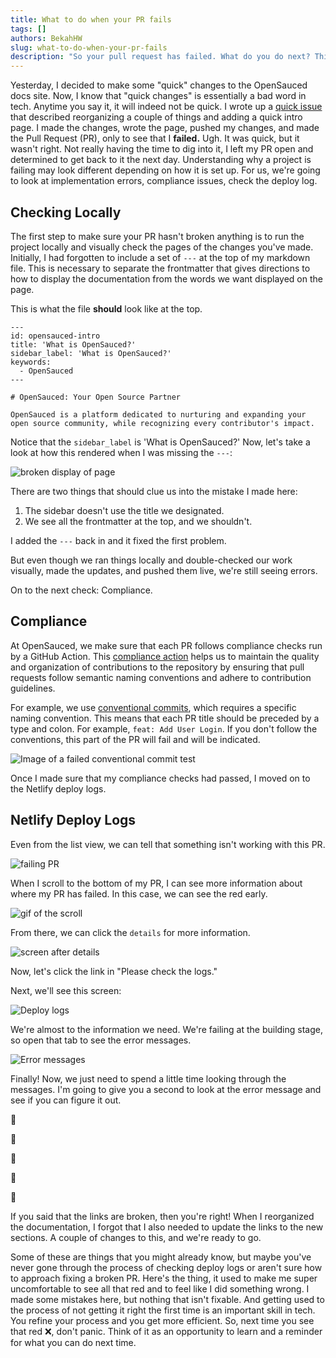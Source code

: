 ```yaml
---
title: What to do when your PR fails
tags: []
authors: BekahHW
slug: what-to-do-when-your-pr-fails
description: "So your pull request has failed. What do you do next? This blog post gives insight into steps you can take to get your PR passing."
---
```


Yesterday, I decided to make some "quick" changes to the OpenSauced docs site. Now, I know that "quick changes" is essentially a bad word in tech. Anytime you say it, it will indeed not be quick. I wrote up a [quick issue](https://github.com/open-sauced/docs/issues/216) that described reorganizing a couple of things and adding a quick intro page. I made the changes, wrote the page, pushed my changes, and made the Pull Request (PR), only to see that I **failed.** Ugh. It was quick, but it wasn't right. Not really having the time to dig into it, I left my PR open and determined to get back to it the next day. Understanding why a project is failing may look different depending on how it is set up. For us, we're going to look at implementation errors, compliance issues, check the deploy log.

## Checking Locally

The first step to make sure your PR hasn't broken anything is to run the project locally and visually check the pages of the changes you've made. Initially, I had forgotten to include a set of `---` at the top of my markdown file. This is necessary to separate the frontmatter that gives directions to how to display the documentation from the words we want displayed on the page. 

This is what the file **should** look like at the top.
```
---
id: opensauced-intro
title: 'What is OpenSauced?'
sidebar_label: 'What is OpenSauced?'
keywords:
  - OpenSauced
---

# OpenSauced: Your Open Source Partner

OpenSauced is a platform dedicated to nurturing and expanding your open source community, while recognizing every contributor's impact.

````

Notice that the `sidebar_label` is 'What is OpenSauced?' Now, let's take a look at how this rendered when I was missing the `---`:


![broken display of page](https://dev-to-uploads.s3.amazonaws.com/uploads/articles/m3b40zlqjx8pqaq7cbb2.png)

There are two things that should clue us into the mistake I made here:

1. The sidebar doesn't use the title we designated.
2. We see all the frontmatter at the top, and we shouldn't.

I added the `---` back in and it fixed the first problem.

But even though we ran things locally and double-checked our work visually, made the updates, and pushed them live, we're still seeing errors. 

On to the next check: Compliance.

## Compliance

At OpenSauced, we make sure that each PR follows compliance checks run by a GitHub Action. This [compliance action](https://github.com/open-sauced/hot/blob/beta/.github/workflows/compliance.yml) helps us to maintain the quality and organization of contributions to the repository by ensuring that pull requests follow semantic naming conventions and adhere to contribution guidelines. 

For example, we use [conventional commits](https://www.conventionalcommits.org/en/v1.0.0/), which requires a specific naming convention. This means that each PR title should be preceded by a type and colon. For example, `feat: Add User Login`. If you don't follow the conventions, this part of the PR will fail and will be indicated. 


![Image of a failed conventional commit test](https://dev-to-uploads.s3.amazonaws.com/uploads/articles/i74mrmgdan7darwrw9vj.png)

Once I made sure that my compliance checks had passed, I moved on to the Netlify deploy logs.

## Netlify Deploy Logs

Even from the list view, we can tell that something isn't working with this PR. 

![failing PR](https://dev-to-uploads.s3.amazonaws.com/uploads/articles/g8ynr5iuiizj3g960yh3.png)

When I scroll to the bottom of my PR, I can see more information about where my PR has failed. In this case, we can see the red early. 

![gif of the scroll](https://dev-to-uploads.s3.amazonaws.com/uploads/articles/bl4ue1swhjbr1zvg7438.png)

From there, we can click the `details` for more information.

![screen after details](https://dev-to-uploads.s3.amazonaws.com/uploads/articles/1tqv2w8acizi1e2zx52x.png)

Now, let's click the link in "Please check the logs." 

Next, we'll see this screen:

![Deploy logs](https://dev-to-uploads.s3.amazonaws.com/uploads/articles/lk211saaqb0p619114mk.png)

We're almost to the information we need. We're failing at the building stage, so open that tab to see the error messages.

![Error messages](https://dev-to-uploads.s3.amazonaws.com/uploads/articles/asxqt1ouk43q6m5qf6c1.png)

Finally! Now, we just need to spend a little time looking through the messages. I'm going to give you a second to look at the error message and see if you can figure it out. 

🤔


🤔


🤔


🤔


🤔

If you said that the links are broken, then you're right! When I reorganized the documentation, I forgot that I also needed to update the links to the new sections. A couple of changes to this, and we're ready to go.

Some of these are things that you might already know, but maybe you've never gone through the process of checking deploy logs or aren't sure how to approach fixing a broken PR. Here's the thing, it used to make me super uncomfortable to see all that red and to feel like I did something wrong. I made some mistakes here, but nothing that isn't fixable. And getting used to the process of not getting it right the first time is an important skill in tech. You refine your process and you get more efficient. So, next time you see that red :x:, don't panic. Think of it as an opportunity to learn and a reminder for what you can do next time.




